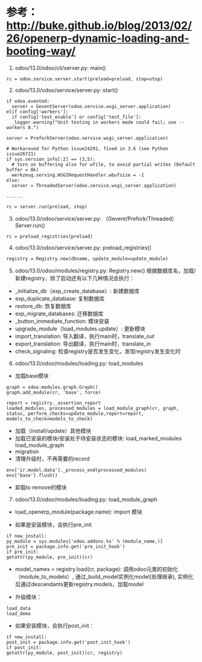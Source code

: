 # 参考：http://buke.github.io/blog/2013/02/26/openerp-dynamic-loading-and-booting-way/



1. odoo/13.0/odoo/cli/server.py: main()
```
rc = odoo.service.server.start(preload=preload, stop=stop)
```

2. odoo/13.0/odoo/service/server.py: start()
```
if odoo.evented:
  server = GeventServer(odoo.service.wsgi_server.application)
elif config['workers']:
  if config['test_enable'] or config['test_file']:
  _logger.warning("Unit testing in workers mode could fail; use --workers 0.")

server = PreforkServer(odoo.service.wsgi_server.application)

# Workaround for Python issue24291, fixed in 3.6 (see Python issue26721)
if sys.version_info[:2] == (3,5):
  # turn on buffering also for wfile, to avoid partial writes (Default buffer = 8k)
  werkzeug.serving.WSGIRequestHandler.wbufsize = -1
else:
  server = ThreadedServer(odoo.service.wsgi_server.application)
 
......

rc = server.run(preload, stop)
```

3. odoo/13.0/odoo/service/server.py: （Gevent/Prefork/Threaded）Server.run()
```
rc = preload_registries(preload)
```

4. odoo/13.0/odoo/service/server.py: preload_registries()
```
registry = Registry.new(dbname, update_module=update_module)
```

5. odoo/13.0/odoo/modules/registry.py: Registry.new()
  根据数据库名，加载/新建registry，除了启动还有以下几种情况会执行：
  - _initialize_db（exp_create_database）: 新建数据库
  - exp_duplicate_database: 复制数据库
  - restore_db: 恢复数据库
  - exp_migrate_databases: 迁移数据库
  - _button_immediate_function: 模块安装
  - upgrade_module（load_modules.update）: 更新模块
  - import_translation: 导入翻译，执行main时，translate_out
  - export_translation: 导出翻译，执行main时，translate_in
  - check_signaling: 检查registry是否发生变化，发现registry发生变化时

6. odoo/13.0/odoo/modules/loading.py: load_modules
  - 加载base模块
  ```
  graph = odoo.modules.graph.Graph()
  graph.add_module(cr, 'base', force)
  
  report = registry._assertion_report
  loaded_modules, processed_modules = load_module_graph(cr, graph, status, perform_checks=update_module,report=report, models_to_check=models_to_check)
  ```
  - 加载（install/update）其他模块
  - 加载已安装的模块/安装处于待安装状态的模块: load_marked_modules load_module_graph
  - migration
  - 清理升级时，不再需要的record
  ```
  env['ir.model.data']._process_end(processed_modules)
  env['base'].flush()
  ```
  - 卸载to remove的模块

7. odoo/13.0/odoo/modules/loading.py: load_module_graph
  - load_openerp_module(package.name): import 模块

  - 如果是安装模块，会执行pre_init
  ```
  if new_install:
  py_module = sys.modules['odoo.addons.%s' % (module_name,)]
  pre_init = package.info.get('pre_init_hook')
  if pre_init:
  getattr(py_module, pre_init)(cr)
  ```
  - model_names = registry.load(cr, package): 调用odoo元类的初始化（module_to_models）, 通过_build_model实例化model(处理继承),
实例化后通过descendants更新registry.models，加载model

  - 升级模块：
  ```
  load_data
  load_demo
  ```
  - 如果安装模块，会执行post_init：
  ```
  if new_install:
  post_init = package.info.get('post_init_hook')
  if post_init:
  getattr(py_module, post_init)(cr, registry)
  ```

